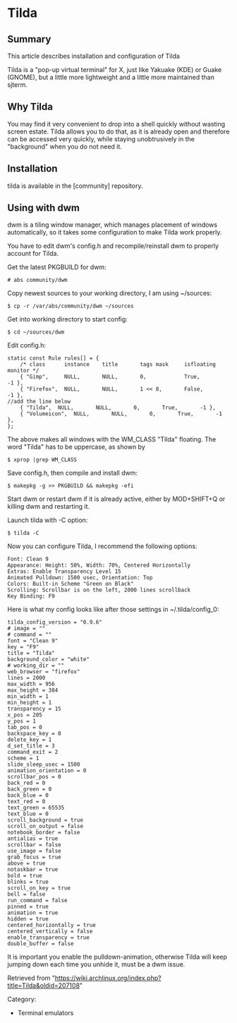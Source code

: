 Tilda
=====

  Summary
  ----------------------------------------------------------------
  This article describes installation and configuration of Tilda

Tilda is a "pop-up virtual terminal" for X, just like Yakuake (KDE) or
Guake (GNOME), but a little more lightweight and a little more
maintained than sjterm.

Why Tilda
---------

You may find it very convenient to drop into a shell quickly without
wasting screen estate. Tilda allows you to do that, as it is already
open and therefore can be accessed very quickly, while staying
unobtrusively in the "background" when you do not need it.

Installation
------------

tilda is available in the [community] repository.

Using with dwm
--------------

dwm is a tiling window manager, which manages placement of windows
automatically, so it takes some configuration to make Tilda work
properly.

You have to edit dwm's config.h and recompile/reinstall dwm to properly
account for Tilda.

Get the latest PKGBUILD for dwm:

    # abs community/dwm

Copy newest sources to your working directory, I am using ~/sources:

    $ cp -r /var/abs/community/dwm ~/sources

Get into working directory to start config:

    $ cd ~/sources/dwm

Edit config.h:

    static const Rule rules[] = {
    	/* class      instance    title       tags mask     isfloating   monitor */
    	{ "Gimp",     NULL,       NULL,       0,            True,        -1 },
    	{ "Firefox",  NULL,       NULL,       1 << 8,       False,       -1 },
    //add the line below
    	{ "Tilda",  NULL,       NULL,       0,       True,       -1 },
    	{ "Volumeicon",  NULL,       NULL,       0,       True,       -1 },
    };

The above makes all windows with the WM_CLASS "Tilda" floating. The word
"Tilda" has to be uppercase, as shown by

    $ xprop |grep WM_CLASS

Save config.h, then compile and install dwm:

    $ makepkg -g >> PKGBUILD && makepkg -efi

Start dwm or restart dwm if it is already active, either by MOD+SHIFT+Q
or killing dwm and restarting it.

Launch tilda with -C option:

    $ tilda -C

Now you can configure Tilda, I recommend the following options:

    Font: Clean 9
    Appearance: Height: 50%, Width: 70%, Centered Horizontally
    Extras: Enable Transparency Level 15
    Animated Pulldown: 1500 usec, Orientation: Top
    Colors: Built-in Scheme "Green on Black"
    Scrolling: Scrollbar is on the left, 2000 lines scrollback
    Key Binding: F9

Here is what my config looks like after those settings in
~/.tilda/config_0:

    tilda_config_version = "0.9.6"
    # image = ""
    # command = ""
    font = "Clean 9"
    key = "F9"
    title = "Tilda"
    background_color = "white"
    # working_dir = ""
    web_browser = "firefox"
    lines = 2000
    max_width = 956
    max_height = 384
    min_width = 1
    min_height = 1
    transparency = 15
    x_pos = 205
    y_pos = 1
    tab_pos = 0
    backspace_key = 0
    delete_key = 1
    d_set_title = 3
    command_exit = 2
    scheme = 1
    slide_sleep_usec = 1500
    animation_orientation = 0
    scrollbar_pos = 0
    back_red = 0
    back_green = 0
    back_blue = 0
    text_red = 0
    text_green = 65535
    text_blue = 0
    scroll_background = true
    scroll_on_output = false
    notebook_border = false
    antialias = true
    scrollbar = false
    use_image = false
    grab_focus = true
    above = true
    notaskbar = true
    bold = true
    blinks = true
    scroll_on_key = true
    bell = false
    run_command = false
    pinned = true
    animation = true
    hidden = true
    centered_horizontally = true
    centered_vertically = false
    enable_transparency = true
    double_buffer = false

It is important you enable the pulldown-animation, otherwise Tilda will
keep jumping down each time you unhide it, must be a dwm issue.

Retrieved from
"https://wiki.archlinux.org/index.php?title=Tilda&oldid=207108"

Category:

-   Terminal emulators
